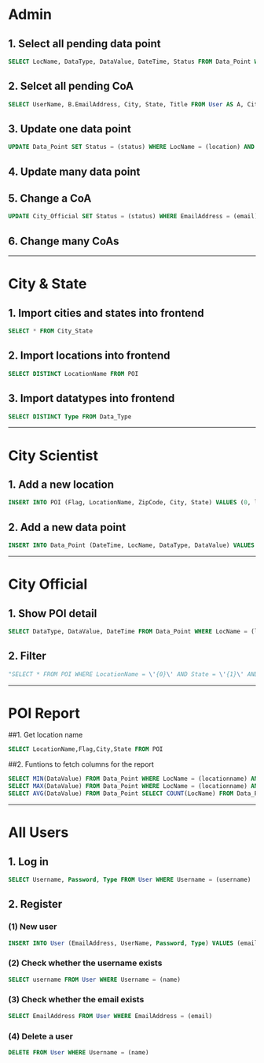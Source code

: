 # Admin
## 1. Select all pending data point	
```sql
SELECT LocName, DataType, DataValue, DateTime, Status FROM Data_Point WHERE Status = 'Pending'
```
## 2. Selcet all pending CoA
```sql
SELECT UserName, B.EmailAddress, City, State, Title FROM User AS A, City_Official AS B WHERE Status = 'Pending' AND A.EmailAddress = B.EmailAddress
```
## 3. Update one data point	
```sql
UPDATE Data_Point SET Status = (status) WHERE LocName = (location) AND DateTime = (date_time)
```
## 4. Update many data point



## 5. Change a CoA
```sql
UPDATE City_Official SET Status = (status) WHERE EmailAddress = (email)
```
## 6. Change many CoAs



***
# City & State
## 1. Import cities and states into frontend
```sql
SELECT * FROM City_State
```
## 2. Import locations into frontend
```sql 
SELECT DISTINCT LocationName FROM POI
```
## 3. Import datatypes into frontend
```sql
SELECT DISTINCT Type FROM Data_Type
```
***
# City Scientist
## 1. Add a new location
```sql
INSERT INTO POI (Flag, LocationName, ZipCode, City, State) VALUES (0, locationname, zipcode, city, state)
```
## 2. Add a new data point
```sql
INSERT INTO Data_Point (DateTime, LocName, DataType, DataValue) VALUES (Formalized_DateTime, locationname, datatype, value)
```
***
# City Official
## 1. Show POI detail
```sql
SELECT DataType, DataValue, DateTime FROM Data_Point WHERE LocName = (locname) AND DataType = (dataType) AND DataValue BETWEEN (dataValue[0]) AND (dataValue[1]) AND DateTime BETWEEN (Formalized_DateTime[0]) AND (Formalized_DateTime[1])
```
## 2. Filter
```python
"SELECT * FROM POI WHERE LocationName = \'{0}\' AND State = \'{1}\' AND ZipCode = \'{2}\' AND Flag = {3} AND DateFlagged BETWEEN \'{4}\' AND \'{5}\'".format(name, city, state, zipCode, flag, Formalized_Date[0], Formalized_Date[1])
```
***
# POI Report
##1. Get location name
```sql
SELECT LocationName,Flag,City,State FROM POI
```
##2. Funtions to fetch columns for the report
```sql
SELECT MIN(DataValue) FROM Data_Point WHERE LocName = (locationname) AND DataType = (datatype)
SELECT MAX(DataValue) FROM Data_Point WHERE LocName = (locationname) AND DataType = (datatype)
SELECT AVG(DataValue) FROM Data_Point SELECT COUNT(LocName) FROM Data_Point WHERE LocName = (locationname)
```
***
# All Users
## 1. Log in
```sql
SELECT Username, Password, Type FROM User WHERE Username = (username)
```
## 2. Register
### (1) New user
```sql
INSERT INTO User (EmailAddress, UserName, Password, Type) VALUES (email, name, pwd, utype)
```
### (2) Check whether the username exists
```sql
SELECT username FROM User WHERE Username = (name)
```
### (3) Check whether the email exists
```sql
SELECT EmailAddress FROM User WHERE EmailAddress = (email)
```
### (4) Delete a user
```sql
DELETE FROM User WHERE Username = (name)
```
	
